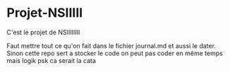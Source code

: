 # Projet-NSIIIII
C'est le projet de NSIIIIIIII

Faut mettre tout ce qu'on fait dans le fichier journal.md et aussi le dater.
Sinon cette repo sert a stocker le code on peut pas coder en même temps mais logik psk ca serait la cata
